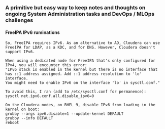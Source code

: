 ### A primitive but easy way to keep notes and thoughts on ongoing System Administration tasks and DevOps / MLOps challenges

#### FreeIPA IPv6 ruminations
```
So, FreeIPA requires IPv6. As an alternative to AD, Cloudera can use FreeIPA for LDAP, as a KDC, and for DNS. However, Cloudera doesn't support IPv6.

When using a dedicated node for FreeIPA that's only configured for IPv4, you will encounter this error:
"IPv6 stack is enabled in the kernel but there is no interface that
has ::1 address assigned. Add ::1 address resolution to 'lo' interface.
You might need to enable IPv6 on the interface 'lo' in sysctl.conf."

To avoid this, I ran (add to /etc/sysctl.conf for permanence):
sysctl net.ipv6.conf.all.disable_ipv6=0

On the Cloudera nodes, on RHEL 9, disable IPv6 from loading in the kernel on boot:
grubby --args ipv6.disable=1 --update-kernel DEFAULT
grubby --info DEFAULT
reboot
```
